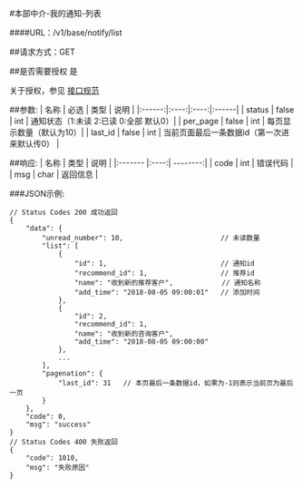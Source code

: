 #本部中介-我的通知-列表

####URL：/v1/base/notify/list

##请求方式：GET

##是否需要授权
是

关于授权，参见 [接口规范][1]

##参数:
| 名称 | 必选 | 类型 | 说明 |
|:------:|:----:|:----:|:------|
| status | false  | int | 通知状态（1:未读 2:已读 0:全部 默认0）|
| per_page | false | int | 每页显示数量（默认为10）|
| last_id  | false | int | 当前页面最后一条数据id（第一次进来默认传0） |

##响应:
| 名称  | 类型  | 说明 |
|:------- |:----:| --------:|
| code    | int  |  错误代码 |
| msg     | char |  返回信息 |

###JSON示例:
```
// Status Codes 200 成功返回
{
    "data": {
        "unread_number": 10,                        // 未读数量
        "list": [
            {
                "id": 1,                            // 通知id
                "recommend_id": 1,                  // 推荐id
                "name": "收到新的推荐客户",            // 通知名称
                "add_time": "2018-08-05 09:00:01"   // 添加时间
            },
            {
                "id": 2,
                "recommend_id": 1,
                "name": "收到新的咨询客户",
                "add_time": "2018-08-05 09:00:00"
            },
            ...
        ],
        "pagenation": {
            "last_id": 31   // 本页最后一条数据id，如果为-1则表示当前页为最后一页
        }
    },
    "code": 0,
    "msg": "success"
}
// Status Codes 400 失败返回
{
    "code": 1010,
    "msg": "失败原因"
}
```
[1]: ../read/auth.html
